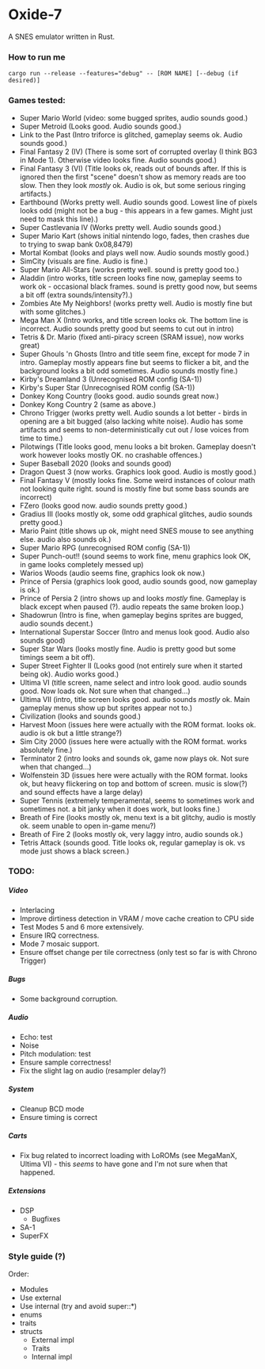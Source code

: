 # Oxide-7
A SNES emulator written in Rust.

### How to run me
`cargo run --release --features="debug" -- [ROM NAME] [--debug (if desired)]`

### Games tested:
* Super Mario World (video: some bugged sprites, audio sounds good.)
* Super Metroid (Looks good. Audio sounds good.)
* Link to the Past (Intro triforce is glitched, gameplay seems ok. Audio sounds good.)
* Final Fantasy 2 (IV) (There is some sort of corrupted overlay (I think BG3 in Mode 1). Otherwise video looks fine. Audio sounds good.)
* Final Fantasy 3 (VI) (Title looks ok, reads out of bounds after. If this is ignored then the first "scene" doesn't show as memory reads are too slow. Then they look _mostly_ ok. Audio is ok, but some serious ringing artifacts.)
* Earthbound (Works pretty well. Audio sounds good. Lowest line of pixels looks odd (might not be a bug - this appears in a few games. Might just need to mask this line).)
* Super Castlevania IV (Works pretty well. Audio sounds good.)
* Super Mario Kart (shows initial nintendo logo, fades, then crashes due to trying to swap bank 0x08,8479)
* Mortal Kombat (looks and plays well now. Audio sounds mostly good.)
* SimCity (visuals are fine. Audio is fine.)
* Super Mario All-Stars (works pretty well. sound is pretty good too.)
* Aladdin (intro works, title screen looks fine now, gameplay seems to work ok - occasional black frames. sound is pretty good now, but seems a bit off (extra sounds/intensity?).)
* Zombies Ate My Neighbors! (works pretty well. Audio is mostly fine but with some glitches.)
* Mega Man X (Intro works, and title screen looks ok. The bottom line is incorrect. Audio sounds pretty good but seems to cut out in intro)
* Tetris & Dr. Mario (fixed anti-piracy screen (SRAM issue), now works great)
* Super Ghouls 'n Ghosts (Intro and title seem fine, except for mode 7 in intro. Gameplay mostly appears fine but seems to flicker a bit, and the background looks a bit odd sometimes. Audio sounds mostly fine.)
* Kirby's Dreamland 3 (Unrecognised ROM config (SA-1))
* Kirby's Super Star (Unrecognised ROM config (SA-1))
* Donkey Kong Country (looks good. audio sounds great now.)
* Donkey Kong Country 2 (same as above.)
* Chrono Trigger (works pretty well. Audio sounds a lot better - birds in opening are a bit bugged (also lacking white noise). Audio has some artifacts and seems to non-deterministically cut out / lose voices from time to time.)
* Pilotwings (Title looks good, menu looks a bit broken. Gameplay doesn't work however looks mostly OK. no crashable offences.)
* Super Baseball 2020 (looks and sounds good)
* Dragon Quest 3 (now works. Graphics look good. Audio is mostly good.)
* Final Fantasy V (mostly looks fine. Some weird instances of colour math not looking quite right. sound is mostly fine but some bass sounds are incorrect)
* FZero (looks good now. audio sounds pretty good.)
* Gradius III (looks mostly ok, some odd graphical glitches, audio sounds pretty good.)
* Mario Paint (title shows up ok, might need SNES mouse to see anything else. audio also sounds ok.)
* Super Mario RPG (unrecognised ROM config (SA-1))
* Super Punch-out!! (sound seems to work fine, menu graphics look OK, in game looks completely messed up)
* Warios Woods (audio seems fine, graphics look ok now.)
* Prince of Persia (graphics look good, audio sounds good, now gameplay is ok.)
* Prince of Persia 2 (intro shows up and looks _mostly_ fine. Gameplay is black except when paused (?). audio repeats the same broken loop.)
* Shadowrun (Intro is fine, when gameplay begins sprites are bugged, audio sounds decent.)
* International Superstar Soccer (Intro and menus look good. Audio also sounds good)
* Super Star Wars (looks mostly fine. Audio is pretty good but some timings seem a bit off).
* Super Street Fighter II (Looks good (not entirely sure when it started being ok). Audio works good.)
* Ultima VI (title screen, name select and intro look good. audio sounds good. Now loads ok. Not sure when that changed...)
* Ultima VII (intro, title screen looks good. audio sounds _mostly_ ok. Main gameplay menus show up but sprites appear not to.)
* Civilization (looks and sounds good.)
* Harvest Moon (issues here were actually with the ROM format. looks ok. audio is ok but a little strange?)
* Sim City 2000 (issues here were actually with the ROM format. works absolutely fine.)
* Terminator 2 (intro looks and sounds ok, game now plays ok. Not sure when that changed...)
* Wolfenstein 3D (issues here were actually with the ROM format. looks ok, but heavy flickering on top and bottom of screen. music is slow(?) and sound effects have a large delay)
* Super Tennis (extremely temperamental, seems to sometimes work and sometimes not. a bit janky when it does work, but looks fine.)
* Breath of Fire (looks mostly ok, menu text is a bit glitchy, audio is mostly ok. seem unable to open in-game menu?)
* Breath of Fire 2 (looks mostly ok, very laggy intro, audio sounds ok.)
* Tetris Attack (sounds good. Title looks ok, regular gameplay is ok. vs mode just shows a black screen.)

### TODO:

##### Video
- Interlacing
- Improve dirtiness detection in VRAM / move cache creation to CPU side
- Test Modes 5 and 6 more extensively.
- Ensure IRQ correctness.
- Mode 7 mosaic support.
- Ensure offset change per tile correctness (only test so far is with Chrono Trigger)

##### Bugs
- Some background corruption.

##### Audio
- Echo: test
- Noise
- Pitch modulation: test
- Ensure sample correctness!
- Fix the slight lag on audio (resampler delay?)

##### System
- Cleanup BCD mode
- Ensure timing is correct

##### Carts
- Fix bug related to incorrect loading with LoROMs (see MegaManX, Ultima VI) - this _seems_ to have gone and I'm not sure when that happened.

##### Extensions
- DSP
    - Bugfixes
- SA-1
- SuperFX

### Style guide (?)
Order:
- Modules
- Use external
- Use internal (try and avoid super::*)
- enums
- traits
- structs
    - External impl
    - Traits
    - Internal impl